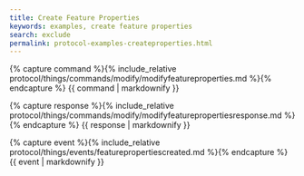 ```yaml
---
title: Create Feature Properties
keywords: examples, create feature properties
search: exclude
permalink: protocol-examples-createproperties.html
---
```


{% capture command %}{% include_relative protocol/things/commands/modify/modifyfeatureproperties.md %}{% endcapture %}
{{ command | markdownify }}

{% capture response %}{% include_relative protocol/things/commands/modify/modifyfeaturepropertiesresponse.md %}{% endcapture %}
{{ response | markdownify }}

{% capture event %}{% include_relative protocol/things/events/featurepropertiescreated.md %}{% endcapture %}
{{ event | markdownify }}

